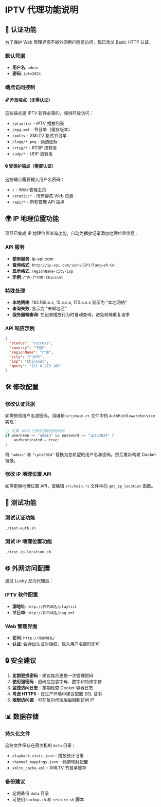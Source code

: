 # IPTV 代理功能说明

## 🔐 认证功能

为了保护 Web 管理界面不被外网用户随意访问，现已添加 Basic HTTP 认证。

### 默认凭据
- **用户名**: `admin`
- **密码**: `iptv2024`

### 端点访问控制

#### 🔓 开放端点（无需认证）
这些端点是 IPTV 软件必需的，保持开放访问：
- `/playlist` - IPTV 播放列表
- `/epg.xml` - 节目单（缓存版本）
- `/xmltv` - XMLTV 格式节目单  
- `/logo/*.png` - 频道图标
- `/rtsp/*` - RTSP 流转发
- `/udp/*` - UDP 流转发

#### 🔒 受保护端点（需要认证）
这些端点需要输入用户名密码：
- `/` - Web 管理主页
- `/static/*` - 所有静态 Web 资源
- `/api/*` - 所有管理 API 端点

## 🌍 IP 地理位置功能

项目已集成 IP 地理位置查询功能，自动为播放记录添加地理位置信息：

### API 服务
- **使用服务**: ip-api.com
- **查询格式**: `http://ip-api.com/json/{IP}?lang=zh-CN`
- **显示格式**: `regionName-city-isp`
- **示例**: `广东-广州市-Chinanet`

### 特殊处理
- **本地网络**: 192.168.x.x, 10.x.x.x, 172.x.x.x 显示为 "本地网络"
- **查询失败**: 显示为 "未知地区"
- **服务器端查询**: 在记录播放行为时自动查询，避免前端重复请求

### API 响应示例
```json
{
  "status": "success",
  "country": "中国",
  "regionName": "广东",
  "city": "广州市",
  "isp": "Chinanet",
  "query": "121.8.215.106"
}
```

## 🛠️ 修改配置

### 修改认证凭据
如需修改用户名或密码，请编辑 `src/main.rs` 文件中的 `AuthMiddlewareService` 实现：

```rust
// 在第 1636 行附近找到这段代码
if username == "admin" && password == "iptv2024" {
    authenticated = true;
}
```

将 `"admin"` 和 `"iptv2024"` 替换为您希望的用户名和密码，然后重新构建 Docker 镜像。

### 修改 IP 地理位置 API
如需更换地理位置 API，请编辑 `src/main.rs` 文件中的 `get_ip_location` 函数。

## 🧪 测试功能

### 测试认证功能
```bash
./test-auth.sh
```

### 测试 IP 地理位置功能
```bash
./test-ip-location.sh
```

## 🌐 外网访问配置

通过 Lucky 反向代理后：

### IPTV 软件配置
- **源地址**: `http://你的域名/playlist`
- **节目单**: `http://你的域名/epg.xml`

### Web 管理界面
- **访问**: `http://你的域名/`
- **认证**: 会弹出认证对话框，输入用户名密码即可

## 🔒 安全建议

1. **定期更换密码** - 建议每月更换一次管理密码
2. **使用强密码** - 密码应包含字母、数字和特殊字符
3. **监控访问日志** - 定期检查 Docker 容器日志
4. **考虑 HTTPS** - 在生产环境中建议配置 SSL 证书
5. **限制访问源** - 可在反向代理层面限制访问 IP

## 📊 数据存储

### 持久化文件
这些文件保存在宿主机的 `data` 目录：
- `playback_stats.json` - 播放统计记录
- `channel_mappings.json` - 频道映射配置
- `xmltv_cache.xml` - XMLTV 节目单缓存

### 备份建议
- 定期备份 `data` 目录
- 可使用 `backup.sh` 和 `restore.sh` 脚本